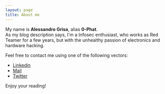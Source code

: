 ```yaml
---
layout: page
title: About me
---
```


My name is **Alessandro Grisa**, alias **0-Phat**.  
As my blog description says, I'm a Infosec enthusiast, who works as Red Teamer for a few years, but with the unhealthy passion of electronics and hardware hacking.

Feel free to contact me using one of the following vectors:

* [Linkedin](https://www.linkedin.com/in/alessandro-grisa-5671b5136/)
* [Mail](mailto:zer0phat@protonmail.ch)
* [Twitter](https://twitter.com/zer0phat)

Enjoy your reading!
